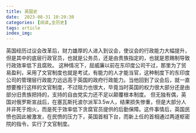 ```yaml
---
title: 英国史
date:  2023-08-31 10:20:30
categories: [阅读,全历史]
tags: article
index_img: 
---
```

英国经历过议会改革后，财力雄厚的人进入到议会，使议会的行政能力大幅提升，但是其中的底层行政官员，也就是公务员，还是由贵族指定的，也就是恩赐制导致行政效率低下且腐败。
这种情况下，屈威廉以前在东印度公司干过，那里为了贸易盈利，采用了文官制度也就是考试，有能力的人才能当官，这种制度下的东印度公司的管理层行政能力远远高于英国的政府行政能力。当他回到了议会后，就一直想要推行这样的文官制度，不过阻力也很大，毕竟当时英国的权力很大部分还是由部分旧贵族把持的，支持的自由党实力还不足以颠覆根本制度。
但无独有偶，英国对俄罗斯宣战后，在塞瓦斯托波尔派军3.5w人，结果损失惨重，但是大部分人并非死于炮火，而是死于效率低下贪腐官员提供的后勤保障。这件事情后，英国民愤也因此被激发，在民愤的压力下，英国首相下台，而新上任的首相通过两道枢密院的指令，实行了文官制度。